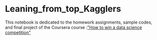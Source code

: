 # Leaning_from_top_Kagglers
This notebook is dedicated to the homework assignments, sample codes, and final project of the Coursera course :["How to win a data science competition"](https://www.coursera.org/learn/competitive-data-science/quiz/Hwg9B/recap)
